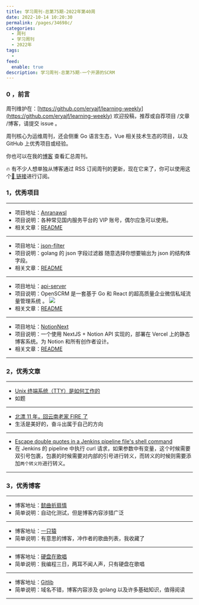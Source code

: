 ```yaml
---
title: 学习周刊-总第75期-2022年第40周
date: 2022-10-14 10:20:30
permalink: /pages/34698c/
categories:
  - 周刊
  - 学习周刊
  - 2022年
tags:
  -
feed:
  enable: true
description: 学习周刊-总第75期-一个开源的SCRM
---
```


### 0 ，前言

周刊维护在：[https://github.com/eryajf/learning-weekly](https://github.com/eryajf/learning-weekly) 欢迎投稿，推荐或自荐项目 /文章 /博客，请提交 issue 。

周刊核心为运维周刊，还会侧重 Go 语言生态，Vue 相关技术生态的项目，以及 GitHub 上优秀项目或经验。

你也可以在我的[博客](http://fsvip.gitee.io/hexo-theme-fluid//learning-weekly/) 查看汇总周刊。

🔥 有不少人想单独从博客通过 RSS 订阅周刊的更新，现在它来了，你可以使用这个[🔗 链接](http://fsvip.gitee.io/hexo-theme-fluid//learning-weekly.xml)进行订阅。

### 1，优秀项目

---

- 项目地址：[Anranawsl](https://github.com/anran-world/Anranawsl)
- 项目说明：各种常见国内服务平台的 VIP 账号，偶尔应急可以使用。
- 相关文章：[README](https://github.com/anran-world/Anranawsl#readme)

---

- 项目地址：[json-filter](https://github.com/liu-cn/json-filter)
- 项目说明：golang 的 json 字段过滤器 随意选择你想要输出为 json 的结构体字段。
- 相关文章：[README](https://github.com/liu-cn/json-filter#%E7%AE%80%E4%BD%93%E4%B8%AD%E6%96%87)

---

- 项目地址：[api-server](https://github.com/openscrm/api-server)
- 项目说明：OpenSCRM 是一套基于 Go 和 React 的超高质量企业微信私域流量管理系统 。
  ![](http://t.eryajf.net/imgs/2022/10/efbbb5af047a4d18.png)
- 相关文章：[README](https://github.com/openscrm/api-server#readme)

---

- 项目地址：[NotionNext](https://github.com/tangly1024/NotionNext)
- 项目说明：一个使用 NextJS + Notion API 实现的，部署在 Vercel 上的静态博客系统。为 Notion 和所有创作者设计。
- 相关文章：[README](https://github.com/tangly1024/NotionNext#readme)

---

### 2，优秀文章

---

- [Unix 终端系统（TTY）是如何工作的](https://waynerv.com/posts/how-tty-system-works/)
- 如题

---

- [北漂 11 年，回云南老家 FIRE 了](https://www.douban.com/group/topic/275845962/?_i=5415116lLRP-4m)
- 生活是美好的，奋斗出属于自己的方向

---

- [Escape double quotes in a Jenkins pipeline file's shell command](https://stackoverflow.com/questions/56583357/escape-double-quotes-in-a-jenkins-pipeline-files-shell-command)
- 在 Jenkins 的 pipeline 中执行 curl 请求，如果参数中有变量，这个时候需要双引号包裹，包裹的时候需要对内部的引号进行转义，而转义的时候则需要添加`两个转义符`进行转义。

---

### 3，优秀博客

---

- 博客地址：[懿曲折扇情](https://www.gaojs.com.cn/)
- 简单说明：自动化测试，但是博客内容涉猎广泛

---

- 博客地址：[一只猿](https://www.92ez.com/)
- 简单说明：有意思的博客，冲作者的歌曲列表，我收藏了

---

- 博客地址：[硬盘在歌唱](https://disksing.com/)
- 简单说明：我编程三日，两耳不闻人声，只有硬盘在歌唱

---

- 博客地址：[Gitlib](https://gitlib.com/)
- 简单说明：域名不错，博客内容涉及 golang 以及许多基础知识，值得阅读

---
